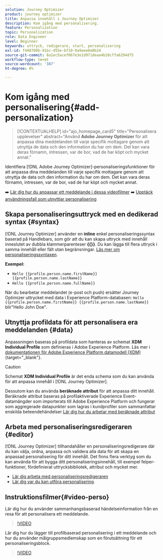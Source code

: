 ```yaml
---
solution: Journey Optimizer
product: journey optimizer
title: Anpassa innehåll i Journey Optimizer
description: Kom igång med personalisering.
feature: Personalization
topic: Personalization
role: Data Engineer
level: Beginner
keywords: uttryck, redigerare, start, personalisering
exl-id: f448780b-91bc-455e-bf10-9a9aee0a0b24
source-git-commit: 8a1ec5acef067e3e1d971deaa4b10cffa6294d75
workflow-type: tm+mt
source-wordcount: '387'
ht-degree: 0%

---
```


# Kom igång med personalisering{#add-personalization}

>[!CONTEXTUALHELP]
>id="ajo_homepage_card5"
>title="Personalisera upplevelser"
>abstract="Använd **Adobe Journey Optimizer** för att anpassa dina meddelanden till varje specifik mottagare genom att utnyttja de data och den information du har om dem. Det kan vara deras förnamn, intressen, var de bor, vad de har köpt och mycket annat."

Identifiera [!DNL Adobe Journey Optimizer]-personaliseringsfunktioner för att anpassa dina meddelanden till varje specifik mottagare genom att utnyttja de data och den information du har om dem. Det kan vara deras förnamn, intressen, var de bor, vad de har köpt och mycket annat.

➡️ [Lär dig hur du anpassar ett meddelande i dessa videofilmer](#video-perso)
➡️ [Upptäck användningsfall som utnyttjar personalisering ](personalization-use-case.md)

## Skapa personaliseringsuttryck med en dedikerad syntax {#syntax}

[!DNL Journey Optimizer] använder en **inline** enkel personaliseringssyntax baserad på Handlebars, som gör att du kan skapa uttryck med innehåll inneslutet av dubbla klammerparenteser **{{}}**. Du kan lägga till flera uttryck i samma innehåll eller fält utan begränsningar. [Läs mer om personaliseringssyntaxen](personalization-syntax.md).

**Exempel:**

* `Hello {{profile.person.name.firstName}} {{profile.person.name.lastName}}`
* `Hello {{profile.person.name.fullName}}`

När du bearbetar meddelandet (e-post och push) ersätter Journey Optimizer uttrycket med data i Experience Platform-databasen: `Hello {{profile.person.name.firstName}} {{profile.person.name.lastName}}` blir&quot;Hello John Doe&quot;.

## Utnyttja profildata för att personalisera era meddelanden {#data}

Anpassningen baseras på profildata som hanteras av schemat **XDM Individual Profile** som definieras i Adobe Experience Platform. Läs mer i [dokumentationen för Adobe Experience Platform datamodell (XDM)](https://experienceleague.adobe.com/docs/experience-platform/xdm/home.html?lang=sv){target="_blank"}.

>[!CAUTION]
>Schemat **XDM Individual Profile** är det enda schema som du kan använda för att anpassa innehåll i [!DNL Journey Optimizer].

Dessutom kan du använda **beräknade attribut** för att anpassa ditt innehåll. Beräknade attribut baseras på profilaktiverade Experience Event-datamängder som importerats till Adobe Experience Platform och fungerar som aggregerade datapunkter som lagras i kundprofiler som sammanfattar enskilda beteendehändelser [Lär dig hur du arbetar med beräknade attribut](../audience/computed-attributes.md)

## Arbeta med personaliseringsredigeraren {#editor}

[!DNL Journey Optimizer] tillhandahåller en personaliseringsredigerare där du kan välja, ordna, anpassa och validera alla data för att skapa en anpassad personalisering för ditt innehåll. Det finns flera verktyg som du kan använda för att bygga ditt personaliseringsinnehåll, till exempel felper-funktioner, fördefinierat uttrycksbibliotek, attribut och mycket mer.

* [Lär dig arbeta med personaliseringsredigeraren](personalization-build-expressions.md)
* [Lär dig var du kan utföra personalisering](personalization-contexts.md).

## Instruktionsfilmer{#video-perso}

Lär dig hur du använder sammanhangsbaserad händelseinformation från en resa för att personalisera ett meddelande.

>[!VIDEO](https://video.tv.adobe.com/v/334165?quality=12)

Lär dig hur du lägger till profilbaserad personalisering i ett meddelande och hur du använder målgruppsmedlemskap som en förutsättning för ett personaliseringsblock.

>[!VIDEO](https://video.tv.adobe.com/v/334078?quality=12)

